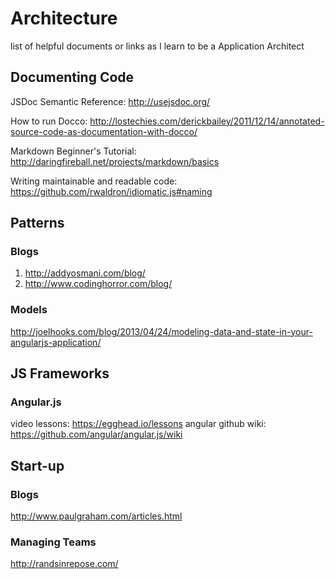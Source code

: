 Architecture
============

list of helpful documents or links as I learn to be a Application Architect

Documenting Code
----------------

JSDoc Semantic Reference: http://usejsdoc.org/

How to run Docco: http://lostechies.com/derickbailey/2011/12/14/annotated-source-code-as-documentation-with-docco/

Markdown Beginner's Tutorial: http://daringfireball.net/projects/markdown/basics

Writing maintainable and readable code: https://github.com/rwaldron/idiomatic.js#naming

Patterns
--------
### Blogs
1. http://addyosmani.com/blog/
1. http://www.codinghorror.com/blog/

### Models
http://joelhooks.com/blog/2013/04/24/modeling-data-and-state-in-your-angularjs-application/

JS Frameworks
-------------

### Angular.js
video lessons: https://egghead.io/lessons
angular github wiki: https://github.com/angular/angular.js/wiki

Start-up
--------------
### Blogs
http://www.paulgraham.com/articles.html

### Managing Teams
http://randsinrepose.com/
